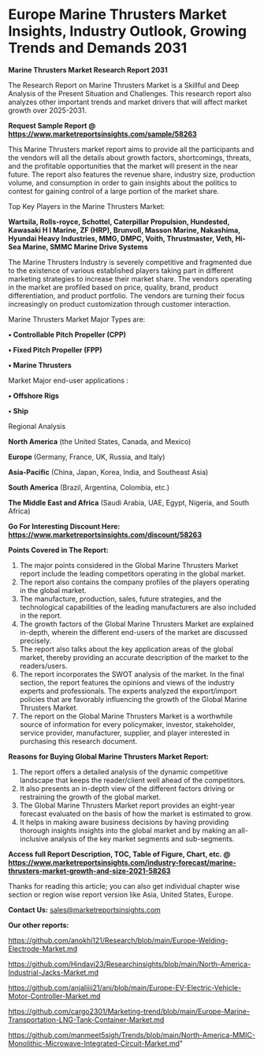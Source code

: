 # Europe Marine Thrusters Market Insights, Industry Outlook, Growing Trends and Demands 2031

<strong>Marine Thrusters Market Research Report 2031</strong>

The Research Report on Marine Thrusters Market is a Skillful and Deep Analysis of the Present Situation and Challenges. This research report also analyzes other important trends and market drivers that will affect market growth over 2025-2031.

<strong>Request Sample Report @ <a href=https://www.marketreportsinsights.com/sample/58263>https://www.marketreportsinsights.com/sample/58263</a></strong>

This Marine Thrusters market report aims to provide all the participants and the vendors will all the details about growth factors, shortcomings, threats, and the profitable opportunities that the market will present in the near future. The report also features the revenue share, industry size, production volume, and consumption in order to gain insights about the politics to contest for gaining control of a large portion of the market share.

Top Key Players in the Marine Thrusters Market:

<strong>Wartsila, Rolls-royce, Schottel, Caterpillar Propulsion, Hundested, Kawasaki H I Marine, ZF (HRP), Brunvoll, Masson Marine, Nakashima, Hyundai Heavy Industries, MMG, DMPC, Voith, Thrustmaster, Veth, Hi-Sea Marine, SMMC Marine Drive Systems</strong>

The Marine Thrusters Industry is severely competitive and fragmented due to the existence of various established players taking part in different marketing strategies to increase their market share. The vendors operating in the market are profiled based on price, quality, brand, product differentiation, and product portfolio. The vendors are turning their focus increasingly on product customization through customer interaction.

Marine Thrusters Market Major Types are:

<strong>• Controllable Pitch Propeller (CPP)

• Fixed Pitch Propeller (FPP)

• Marine Thrusters</strong>

Market Major end-user applications :

<strong>• Offshore Rigs

• Ship</strong>

Regional Analysis

</u><strong><b>North America</b></strong> (the United States, Canada, and Mexico)

<strong><b>Europe </b></strong>(Germany, France, UK, Russia, and Italy)

<strong><b>Asia-Pacific</b></strong> (China, Japan, Korea, India, and Southeast Asia)

<strong><b>South America</b></strong> (Brazil, Argentina, Colombia, etc.)

<strong><b>The Middle East and Africa</b></strong> (Saudi Arabia, UAE, Egypt, Nigeria, and South Africa)

<strong>Go For Interesting Discount Here: <a href=https://www.marketreportsinsights.com/discount/58263>https://www.marketreportsinsights.com/discount/58263</a></strong>

<strong>Points Covered in The Report:</strong>
<ol>
  <li>The major points considered in the Global Marine Thrusters Market report include the leading competitors operating in the global market.</li>
  <li>The report also contains the company profiles of the players operating in the global market.</li>
  <li>The manufacture, production, sales, future strategies, and the technological capabilities of the leading manufacturers are also included in the report.</li>
  <li>The growth factors of the Global Marine Thrusters Market are explained in-depth, wherein the different end-users of the market are discussed precisely.</li>
  <li>The report also talks about the key application areas of the global market, thereby providing an accurate description of the market to the readers/users.</li>
  <li>The report incorporates the SWOT analysis of the market. In the final section, the report features the opinions and views of the industry experts and professionals. The experts analyzed the export/import policies that are favorably influencing the growth of the Global Marine Thrusters Market.</li>
  <li>The report on the Global Marine Thrusters Market is a worthwhile source of information for every policymaker, investor, stakeholder, service provider, manufacturer, supplier, and player interested in purchasing this research document.</li>
</ol>
<strong>Reasons for Buying Global Marine Thrusters Market Report:</strong>

<ol>
  <li>The report offers a detailed analysis of the dynamic competitive landscape that keeps the reader/client well ahead of the competitors.</li>
  <li>It also presents an in-depth view of the different factors driving or restraining the growth of the global market.</li>
  <li>The Global Marine Thrusters Market report provides an eight-year forecast evaluated on the basis of how the market is estimated to grow.</li>
  <li>It helps in making aware business decisions by having providing thorough insights insights into the global market and by making an all-inclusive analysis of the key market segments and sub-segments.</li>
</ol>
<strong>Access full Report Description, TOC, Table of Figure, Chart, etc. @ <a href=https://www.marketreportsinsights.com/industry-forecast/marine-thrusters-market-growth-and-size-2021-58263>https://www.marketreportsinsights.com/industry-forecast/marine-thrusters-market-growth-and-size-2021-58263</a></strong>


Thanks for reading this article; you can also get individual chapter wise section or region wise report version like Asia, United States, Europe.

<strong>Contact Us:</strong>
sales@marketreportsinsights.com

<strong>Our other reports:</strong>

<a href=https://github.com/anokhi121/Research/blob/main/Europe-Welding-Electrode-Market.md>https://github.com/anokhi121/Research/blob/main/Europe-Welding-Electrode-Market.md</a>

<a href=https://github.com/Hindavi23/Researchinsights/blob/main/North-America-Industrial-Jacks-Market.md>https://github.com/Hindavi23/Researchinsights/blob/main/North-America-Industrial-Jacks-Market.md</a>

<a href=https://github.com/anjaliiii21/ani/blob/main/Europe-EV-Electric-Vehicle-Motor-Controller-Market.md>https://github.com/anjaliiii21/ani/blob/main/Europe-EV-Electric-Vehicle-Motor-Controller-Market.md</a>

<a href=https://github.com/cargo2301/Marketing-trend/blob/main/Europe-Marine-Transportation-LNG-Tank-Container-Market.md>https://github.com/cargo2301/Marketing-trend/blob/main/Europe-Marine-Transportation-LNG-Tank-Container-Market.md</a>

<a href=https://github.com/manmeet5sigh/Trends/blob/main/North-America-MMIC-Monolithic-Microwave-Integrated-Circuit-Market.md>https://github.com/manmeet5sigh/Trends/blob/main/North-America-MMIC-Monolithic-Microwave-Integrated-Circuit-Market.md</a>"
